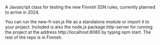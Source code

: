A Javascript class for testing the new Finnish SSN rules, currently planned to arrive in 2024.

You can run the new-fi-ssn.js file as a standalone module or import it to your project.
Included is also the node.js package http-server for running the project at the address 
http://localhost:8080 by typing npm start. The rest of the repo is in Finnish.
